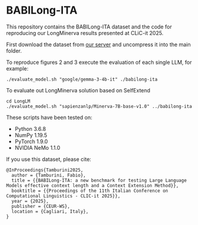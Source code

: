 # BABILong-ITA
This repository contains the BABILong-ITA dataset and the code for reproducing our LongMinerva results presented at CLiC-it 2025.

First download the dataset from [our server](http://corpora.ficlit.unibo.it/UploadDIR/babilong-ita.tgz) and uncompress it into the main folder.

To reproduce figures 2 and 3 execute the evaluation of each single LLM, for example:
```
./evaluate_model.sh "google/gemma-3-4b-it" ./babilong-ita
```
To evaluate out LongMinerva solution based on SelfExtend

```
cd LongLM
./evaluate_model.sh "sapienzanlp/Minerva-7B-base-v1.0" ../babilong-ita
```

These scripts have been tested on:
- Python 3.6.8
- NumPy 1.19.5
- PyTorch 1.9.0
- NVIDIA NeMo 1.1.0


If you use this dataset, please cite:

```
@InProceedings{Tamburini2025,
  author = {Tamburini, Fabio},
  title = {{BABILong-ITA: a new benchmark for testing Large Language Models effective context length and a Context Extension Method}},
  booktitle = {{Proceedings of the 11th Italian Conference on Computational Linguistics - CLIC-it 2025}},
  year = {2025},
  publisher = {CEUR-WS},
  location = {Cagliari, Italy},
}
```
